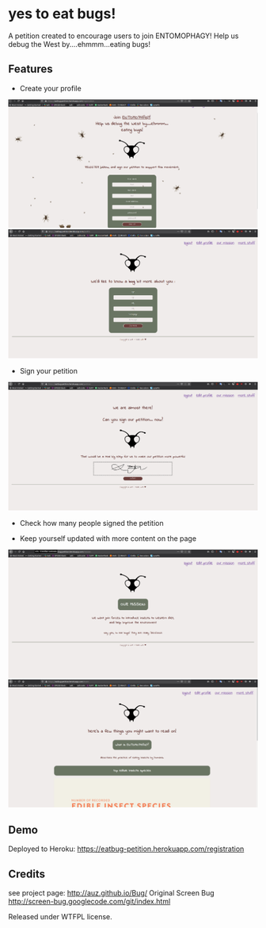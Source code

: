 yes to eat bugs!
===========
A petition created to encourage users to join ENTOMOPHAGY!
Help us debug the West by....ehmmm...eating bugs!


Features
--------

* Create your profile

![registration](/public/screens/registration.png)
![registration2](/public/screens/registration2.png)

* Sign your petition

![sign](/public/screens/sign.png)

* Check how many people signed the petition

* Keep yourself updated with more content on the page

![mission](/public/screens/mission.png)
![more](/public/screens/more.png)


Demo
----

Deployed to Heroku:
https://eatbug-petition.herokuapp.com/registration

Credits
-------

see project page: http://auz.github.io/Bug/
Original Screen Bug http://screen-bug.googlecode.com/git/index.html

Released under WTFPL license.
